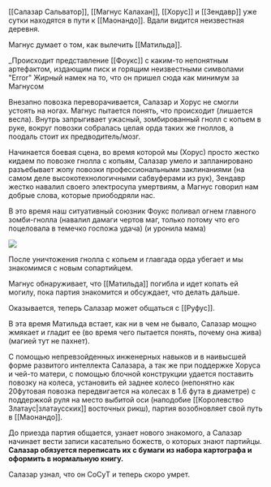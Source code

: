 [[Салазар Сальватор]], [[Магнус Калахан]], [[Хорус]] и [[Зендавр]] уже сутки находятся в пути к [[Маонандо]]. Вдали видится неизвестная деревня. 

Магнус думает о том, как вылечить [[Матильда]]. 

_Происходит представление [[Фоукс]] с каким-то непонятным артефактом, издающим писк и горящим неизвестными символами "Error" 
Жирный намек на то, что он пришел сюда как минимум за Магнусом

Внезапно повозка переворачивается, Салазар и Хорус не смогли устоять на ногах. Магнус пытается понять, что происходит (лишается весла). Внутрь запрыгивает ужасный, зомбированный гнолл с копьем в руке, вокруг повозки собралась целая орда таких же гноллов, а поодаль стоит их предводитель/мозг.

Начинается боевая сцена, во время которой мы (Хорус) просто жестко кидаем по повозке гнолла с копьям, Салазар умело и запланировано разъебывает жопу повозки профессиональными заклинаниями (на самом деле высокотехнологичными сабвуферами из рук), Зендавр жестко навалил своего электросупа умертвиям, а Магнус говорил нам добрые слова, которые приободряли нас. 

В это время наш ситуативный союзник Фоукс поливал огнем главного зомби-гнолла (навалил дамаги чертов маг, только потому что его поцеловала в темечко госпожа удача) (и уронила мама)

![](https://cs8.pikabu.ru/post_img/2017/07/09/8/1499604798139626090.gif)

После уничтожения гнолла с копьем и главгада орда убегает и мы знакомимся с новым сопартийцем.

Магнус обнаруживает, что [[Матильда]] погибла и идет копать ей могилу, пока партия знакомится и обсуждает, что делать дальше.

Оказывается, теперь Салазар может общаться с [[Руфус]]. 

В эта время Матильда встает, как ни в чем не бывало, Салазар мощно жмякает и гладит ее (во время чего пытается понять, почему она жива)(магией тут не пахнет).

С помощью непревзойденных инженерных навыков и в наивысшей форме развитого интеллекта Салазара, а так же при поддержке Хоруса и чей-то матери, с помощью блочной конструкции удается поставить повозку на колеса, установить ей заднее колесо (непонятно как 20футовая повозка передвигается на колесах в 1.6 фута в диаметре) с поддержкой руля на место выбитой оси (наподобие [[Королевство Златаус|златаусских]] восточных рикш), партия возобновляет свой путь в [[Маонандо]]. 

До приезда партия общается, узнает нового знакомого, а Салазар начинает вести записи касательно божеств, о которых знают партийцы. **Салазар обязуется переписать их с бумаги из набора картографа и оформить в нормальную книгу.** 

Салазар узнал, что он СоСуТ и теперь скоро умрет.
